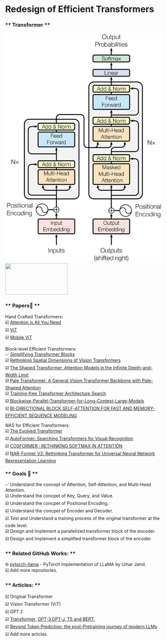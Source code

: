 # Redesign of Efficient Transformers

### ** Transformer **
![](original_transformer.png)
<img src="./original transformer.png" width="200" height="100">

### ** Papers📄 **  

Hand Crafted Transformers:  
☑️ [Attention is All You Need](https://arxiv.org/pdf/1706.03762.pdf)  
☑️ [ViT]()  
☑️ [Mobile ViT]()  

Block-level Efficient Transformers:  
✅ [Simplifying Transformer Blocks](https://arxiv.org/pdf/2311.01906.pdf)  
☑️ [Rethinking Spatial Dimensions of Vision Transformers](https://arxiv.org/pdf/2103.16302.pdf)  
☑️ [The Shaped Transformer: Attention Models in the Infinite Depth-and-Width Limit](https://arxiv.org/pdf/2306.17759.pdf)  
☑️ [Pale Transformer: A General Vision Transformer Backbone with Pale-Shaped Attention](https://arxiv.org/pdf/2112.14000.pdf)  
☑️ [Training-free Transformer Architecture Search](https://arxiv.org/pdf/2203.12217.pdf)    
☑️ [Blockwise-Parallel-Transformer-for-Long-Context-Large-Models](https://arxiv.org/pdf/2305.19370.pdf)  
☑️ [BI-DIRECTIONAL BLOCK SELF-ATTENTION FOR FAST AND MEMORY-EFFICIENT SEQUENCE MODELING](https://arxiv.org/pdf/1804.00857.pdf)  

NAS for Efficient Transformers:  
☑️ [The Evolved Transformer](https://arxiv.org/pdf/1901.11117.pdf)  
☑️ [AutoFormer: Searching Transformers for Visual Recognition](https://arxiv.org/pdf/2107.00651.pdf)  
☑️ [COSFORMER : RETHINKING SOFTMAX IN ATTENTION](https://arxiv.org/pdf/2202.08791.pdf)  
☑️ [NAR-Former V2: Rethinking Transformer for Universal Neural Network Representation Learning](https://arxiv.org/pdf/2306.10792.pdf)  

### ** Goals 🚀 **
✅ Understand the concept of Attention, Self-Attention, and Multi-Head Attention.  
☑️ Understand the concpet of Key, Query, and Value.  
☑️ Understand the concpet of Positional Encoding.  
☑️ Understand the concpet of Encoder and Decoder.  
☑️ Test and Understand a training process of the original transformer at the code level.  
☑️ Design and Implement a parallelized transformer block of the encoder.  
☑️ Design and Implement a simplified transformer block of the encoder.  

### ** Related GitHub Works: **
🌐 [pytorch-llama](https://github.com/hkproj/pytorch-llama/tree/main) - PyTorch implementation of LLaMA by Umar Jamil.  
☑️ Add more repositories. 

### ** Articles: **
☑️ Original Transformer  
☑️ Vision Transformer (ViT)  
☑️ GPT 2  
☑️ [Transformer, GPT-3,GPT-J, T5 and BERT.](https://aliissa99.medium.com/transformer-gpt-3-gpt-j-t5-and-bert-4cf8915dd86f)  
☑️ [Beyond Token Prediction: the post-Pretraining journey of modern LLMs](https://amatriain.net/blog/postpretraining)  
☑️ Add more articles.  
